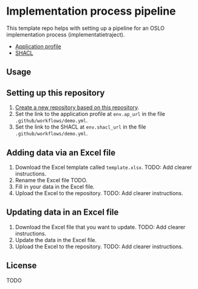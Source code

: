 # Implementation process pipeline

This template repo helps with setting up a pipeline for an OSLO implementation process (implementatietraject).

- [Application profile]({{AP-URL}})
- [SHACL]({{SHACL-URL}})

## Usage

## Setting up this repository

1. [Create a new repository based on this repository](https://docs.github.com/en/repositories/creating-and-managing-repositories/creating-a-repository-from-a-template).
2. Set the link to the application profile at `env.ap_url` in the file `.github/workflows/demo.yml`.
3. Set the link to the SHACL at `env.shacl_url` in the file `.github/workflows/demo.yml`.

## Adding data via an Excel file

1. Download the Excel template called `template.xlsx`.
   TODO: Add clearer instructions.
2. Rename the Excel file TODO.
3. Fill in your data in the Excel file.
4. Upload the Excel to the repository.
   TODO: Add clearer instructions.

## Updating data in an Excel file

1. Download the Excel file that you want to update.
   TODO: Add clearer instructions.
2. Update the data in the Excel file.
3. Upload the Excel to the repository.
   TODO: Add clearer instructions.

## License

TODO

